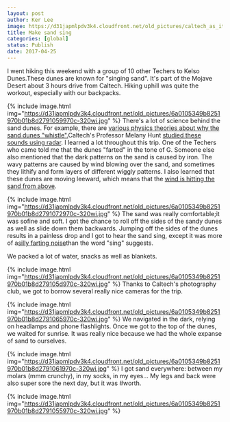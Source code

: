 ```yaml
---
layout: post
author: Ker Lee
image: https://d31japmlpdv3k4.cloudfront.net/old_pictures/caltech_as_it_happens/6a0105349b8251970b01b8d279106a970c.jpg
title: Make sand sing
categories: [global]
status: Publish
date: 2017-04-25
---
```


I went hiking this weekend with a group of 10 other Techers to Kelso Dunes.These dunes are known for "singing sand". It's part of the Mojave Desert about 3 hours drive from Caltech. Hiking uphill was quite the workout, especially with our backpacks.


{% include image.html img="https://d31japmlpdv3k4.cloudfront.net/old_pictures/6a0105349b8251970b01b8d2791059970c-320wi.jpg" %}
There's a lot of science behind the sand dunes. For example, there are <a href="https://news.nationalgeographic.com/news/2012/10/121031-singing-sand-dunes-physics-science-whistling/">various physics theories about why the sand dunes "whistle".</a>Caltech's Professor Melany Hunt <a href="https://www.temehu.com/sounds-of-singing-sand-dunes.htm">studied these sounds using radar</a>. I learned a lot throughout this trip. One of the Techers who came told me that the dunes "farted" in the tone of G. Someone else also mentioned that the dark patterns on the sand is caused by iron. The wavy patterns are caused by wind blowing over the sand, and sometimes they lithify and form layers of different wiggly patterns. I also learned that these dunes are moving leeward, which means that the <a href="https://en.wikipedia.org/wiki/Dune#Reversing_dunes">wind is hitting the sand from above</a>.


{% include image.html img="https://d31japmlpdv3k4.cloudfront.net/old_pictures/6a0105349b8251970b01b8d2791072970c-320wi.jpg" %}
The sand was really comfortable;it was sofine and soft. I got the chance to roll off the sides of the sandy dunes as well as slide down them backwards. Jumping off the sides of the dunes results in a painless drop and I got to hear the sand sing, except it was more of a<a href="https://en.wikipedia.org/wiki/Kelso_Dunes#Geography">silly farting noise</a>than the word "sing" suggests.

We packed a lot of water, snacks as well as blankets.


{% include image.html img="https://d31japmlpdv3k4.cloudfront.net/old_pictures/6a0105349b8251970b01b8d279105d970c-320wi.jpg" %}
Thanks to Caltech's photography club, we got to borrow several really nice cameras for the trip.


{% include image.html img="https://d31japmlpdv3k4.cloudfront.net/old_pictures/6a0105349b8251970b01b8d2791065970c-320wi.jpg" %}
We navigated in the dark, relying on headlamps and phone flashlights. Once we got to the top of the dunes, we waited for sunrise. It was really nice because we had the whole expanse of sand to ourselves.


{% include image.html img="https://d31japmlpdv3k4.cloudfront.net/old_pictures/6a0105349b8251970b01b8d2791061970c-320wi.jpg" %}
I got sand everywhere: between my molars (mmm crunchy), in my socks, in my eyes... My legs and back were also super sore the next day, but it was #worth.


{% include image.html img="https://d31japmlpdv3k4.cloudfront.net/old_pictures/6a0105349b8251970b01b8d2791055970c-320wi.jpg" %}

